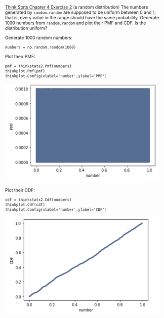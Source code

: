 [Think Stats Chapter 4 Exercise 2](http://greenteapress.com/thinkstats2/html/thinkstats2005.html#toc41) (a random distribution)
The numbers generated by ```random.random``` are supposed to be uniform between 0 and 1; that is, every value in the range should have the same probability.
Generate 1000 numbers from ```random.random``` and plot their PMF and CDF. Is the distribution uniform?

Generate 1000 random numbers:
```
numbers = np.random.random(1000)
```

Plot their PMF:
```
pmf = thinkstats2.Pmf(numbers)
thinkplot.Pmf(pmf)
thinkplot.Config(xlabel='number',ylabel='PMF')
```
<img src = "https://github.com/katiehuang1221/dsp/blob/master/img/Exercise4_2_1.png" width=500>

Plot their CDF:
```
cdf = thinkstats2.Cdf(numbers)
thinkplot.Cdf(cdf)
thinkplot.Config(xlabel='number',ylabel='CDF')
```
<img src = "https://github.com/katiehuang1221/dsp/blob/master/img/Exercise4_2_2.png" width=500>
